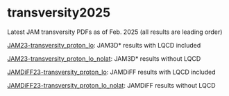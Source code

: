 # transversity2025
Latest JAM transversity PDFs as of Feb. 2025 (all results are leading order)

<ins>JAM23-transversity_proton_lo</ins>: JAM3D* results with LQCD included

<ins>JAM23-transversity_proton_lo_nolat</ins>: JAM3D* results without LQCD

<ins>JAMDiFF23-transversity_proton_lo</ins>: JAMDiFF results with LQCD included

<ins>JAMDiFF23-transversity_proton_lo_nolat</ins>: JAMDiFF results without LQCD


